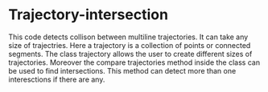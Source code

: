 # Trajectory-intersection
This code detects collison between multiline trajectories. It can take any size of trajectries.
Here a trajectory is a collection of points or connected segments.
The class trajectory allows the user to create different sizes of trajectories.
Moreover the compare trajectories method inside the class can be used to find intersections.
This method can detect more than one interesctions if there are any.
